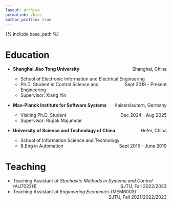 ```yaml
---
layout: archive
permalink: /bio/
author_profile: true
---
```


{% include base_path %}

Education
======

* **Shanghai Jiao Tong University** <span style="float:right">Shanghai, China</span>
  * School of Electronic Information and Electrical Engineering <span style="float:right">Sept 2019 - Present</span>
  * Ph.D. Student in Control Science and Engineering
  * Supervisor: Xiang Yin
 
* **Max-Planck Institute for Software Systems** <span style="float:right">Kaiserslautern, Germany</span>
  * Visiting Ph.D. Student <span style="float:right">Dec 2024 - Aug 2025</span>
  * Supervisor: Rupak Majumdar

* **University of Science and Technology of China** <span style="float:right">Hefei, China</span>
  * School of Information Science and Technology <span style="float:right">Sept 2015 - June 2019</span>
  * B.Eng in Automation


Teaching
======

* Teaching Assistant of *Stochastic Methods in Systems and Control* (AU7022H) <span style="float:right">SJTU, Fall 2022/2023</span>
* Teaching Assistant of *Engineering Economics* (MEM6003) <span style="float:right">SJTU, Fall 2021/2022/2023</span>
